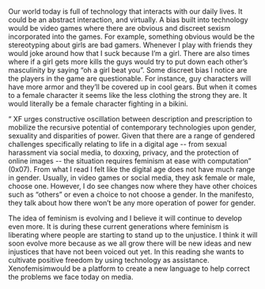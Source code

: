 Our world today is full of technology that interacts with our daily lives. It could be an abstract
interaction, and virtually. A bias built into technology would be video games where there are obvious 
and discreet sexism incorporated into the games. For example, something obvious would be the stereotyping
about girls are bad gamers. Whenever I play with friends they would joke around how that I suck because
I’m a girl. There are also times where if a girl gets more kills the guys would try to put down each
other’s masculinity by saying “oh a girl beat you”. Some discreet bias I notice are the players in the
game are questionable. For instance, guy characters will have more armor and they’ll be covered up in 
cool gears. But when it comes to a female character it seems like the less clothing the strong they are.
It would literally be a female character fighting in a bikini.

“ XF urges constructive oscillation between description and prescription to mobilize the recursive potential
of contemporary technologies upon gender, sexuality and disparities of power. Given that there are a range 
of gendered challenges specifically relating to life in a digital age -- from sexual harassment via social 
media, to doxxing, privacy, and the protection of online images -- the situation requires feminism at ease
with computation” (0x07). From what I read I felt like the digital age does not have much range in gender.
Usually, in video games or social media, they ask female or male, choose one. However, I do see changes now
where they have other choices such as “others” or even a choice to not choose a gender. In the manifesto, 
they talk about how there won’t be any more operation of power for gender.

The idea of feminism is evolving and I believe it will continue to develop even more. It is during these 
current generations where feminism is liberating where people are starting to stand up to the unjustice.
I think it will soon evolve more because as we all grow there will be new ideas and new injustices that 
have not been voiced out yet. In this reading she wants to cultivate positive freedom by using technology 
as assistance. Xenofemisimwould be a platform to create a new language to help correct the problems we face 
today on media. 
 
